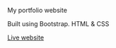 My portfolio website

Built using Bootstrap. HTML & CSS

[Live website](https://fredboys.github.io/My-Portfolio/)